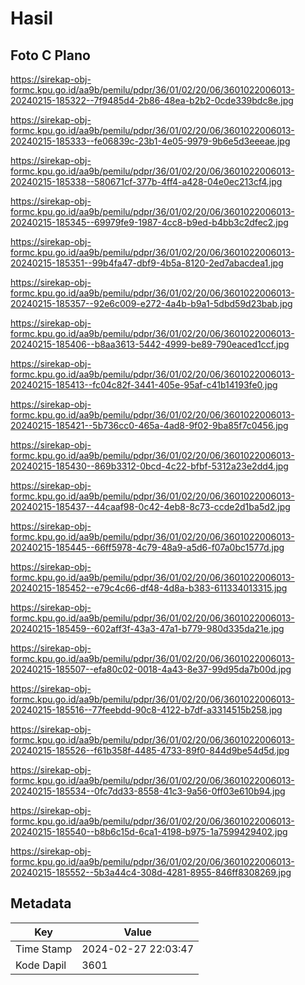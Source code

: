 # Hasil

## Foto C Plano

https://sirekap-obj-formc.kpu.go.id/aa9b/pemilu/pdpr/36/01/02/20/06/3601022006013-20240215-185322--7f9485d4-2b86-48ea-b2b2-0cde339bdc8e.jpg

https://sirekap-obj-formc.kpu.go.id/aa9b/pemilu/pdpr/36/01/02/20/06/3601022006013-20240215-185333--fe06839c-23b1-4e05-9979-9b6e5d3eeeae.jpg

https://sirekap-obj-formc.kpu.go.id/aa9b/pemilu/pdpr/36/01/02/20/06/3601022006013-20240215-185338--580671cf-377b-4ff4-a428-04e0ec213cf4.jpg

https://sirekap-obj-formc.kpu.go.id/aa9b/pemilu/pdpr/36/01/02/20/06/3601022006013-20240215-185345--69979fe9-1987-4cc8-b9ed-b4bb3c2dfec2.jpg

https://sirekap-obj-formc.kpu.go.id/aa9b/pemilu/pdpr/36/01/02/20/06/3601022006013-20240215-185351--99b4fa47-dbf9-4b5a-8120-2ed7abacdea1.jpg

https://sirekap-obj-formc.kpu.go.id/aa9b/pemilu/pdpr/36/01/02/20/06/3601022006013-20240215-185357--92e6c009-e272-4a4b-b9a1-5dbd59d23bab.jpg

https://sirekap-obj-formc.kpu.go.id/aa9b/pemilu/pdpr/36/01/02/20/06/3601022006013-20240215-185406--b8aa3613-5442-4999-be89-790eaced1ccf.jpg

https://sirekap-obj-formc.kpu.go.id/aa9b/pemilu/pdpr/36/01/02/20/06/3601022006013-20240215-185413--fc04c82f-3441-405e-95af-c41b14193fe0.jpg

https://sirekap-obj-formc.kpu.go.id/aa9b/pemilu/pdpr/36/01/02/20/06/3601022006013-20240215-185421--5b736cc0-465a-4ad8-9f02-9ba85f7c0456.jpg

https://sirekap-obj-formc.kpu.go.id/aa9b/pemilu/pdpr/36/01/02/20/06/3601022006013-20240215-185430--869b3312-0bcd-4c22-bfbf-5312a23e2dd4.jpg

https://sirekap-obj-formc.kpu.go.id/aa9b/pemilu/pdpr/36/01/02/20/06/3601022006013-20240215-185437--44caaf98-0c42-4eb8-8c73-ccde2d1ba5d2.jpg

https://sirekap-obj-formc.kpu.go.id/aa9b/pemilu/pdpr/36/01/02/20/06/3601022006013-20240215-185445--66ff5978-4c79-48a9-a5d6-f07a0bc1577d.jpg

https://sirekap-obj-formc.kpu.go.id/aa9b/pemilu/pdpr/36/01/02/20/06/3601022006013-20240215-185452--e79c4c66-df48-4d8a-b383-611334013315.jpg

https://sirekap-obj-formc.kpu.go.id/aa9b/pemilu/pdpr/36/01/02/20/06/3601022006013-20240215-185459--602aff3f-43a3-47a1-b779-980d335da21e.jpg

https://sirekap-obj-formc.kpu.go.id/aa9b/pemilu/pdpr/36/01/02/20/06/3601022006013-20240215-185507--efa80c02-0018-4a43-8e37-99d95da7b00d.jpg

https://sirekap-obj-formc.kpu.go.id/aa9b/pemilu/pdpr/36/01/02/20/06/3601022006013-20240215-185516--77feebdd-90c8-4122-b7df-a3314515b258.jpg

https://sirekap-obj-formc.kpu.go.id/aa9b/pemilu/pdpr/36/01/02/20/06/3601022006013-20240215-185526--f61b358f-4485-4733-89f0-844d9be54d5d.jpg

https://sirekap-obj-formc.kpu.go.id/aa9b/pemilu/pdpr/36/01/02/20/06/3601022006013-20240215-185534--0fc7dd33-8558-41c3-9a56-0ff03e610b94.jpg

https://sirekap-obj-formc.kpu.go.id/aa9b/pemilu/pdpr/36/01/02/20/06/3601022006013-20240215-185540--b8b6c15d-6ca1-4198-b975-1a7599429402.jpg

https://sirekap-obj-formc.kpu.go.id/aa9b/pemilu/pdpr/36/01/02/20/06/3601022006013-20240215-185552--5b3a44c4-308d-4281-8955-846ff8308269.jpg


## Metadata

| Key        | Value               |
| ---------- | ------------------- |
| Time Stamp | 2024-02-27 22:03:47 |
| Kode Dapil | 3601                |



